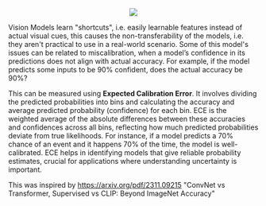 <div align ="center">
 <img src="https://github.com/Mehul0x/Expected-Calibration-Error-for-Vision-Models/assets/146676085/e88c5915-dba0-4754-8888-90e90b40620c" >

  
</div>

Vision Models learn "shortcuts", i.e. easily learnable features instead of actual visual cues, this causes the non-transferability of the models, i.e. they aren't practical to use in a real-world scenario.
Some of this model's issues can be related to miscalibration, when a model’s confidence in its predictions does not align with actual accuracy.  For example, if the model predicts some inputs to be 90% confident, does the actual accuracy be 90%?

This can be measured using **Expected Calibration Error**. It involves dividing the predicted probabilities into bins and calculating the accuracy and average predicted probability (confidence) for each bin. 
ECE is the weighted average of the absolute differences between these accuracies and confidences across all bins, reflecting how much predicted probabilities deviate from true likelihoods.
For instance, if a model predicts a 70% chance of an event and it happens 70% of the time, the model is well-calibrated. ECE helps in identifying models that give reliable probability estimates,
crucial for applications where understanding uncertainty is important.

This was inspired by https://arxiv.org/pdf/2311.09215 "ConvNet vs Transformer, Supervised vs CLIP: Beyond ImageNet Accuracy" 
